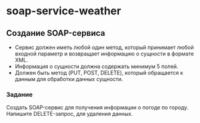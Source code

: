 # soap-service-weather
## Создание SOAP-сервиса
- Сервис должен иметь любой один метод, который принимает любой входной параметр и возвращает информацию о сущности в формате XML.
- Информация о сущности должна содержать минимум 5 полей.
- Должен быть метод (PUT, POST, DELETE),  который обращается к данным для обработки данных сущности.

### Задание
Создать SOAP-сервис для получения информации о погоде по городу. Напишите DELETE-запрос, для удаления данных.

